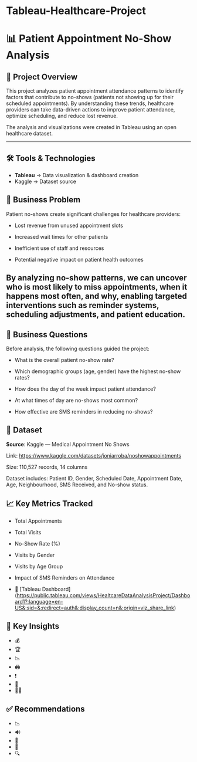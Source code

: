 # Tableau-Healthcare-Project
# 📊 Patient Appointment No-Show Analysis

## 📘 Project Overview
This project analyzes patient appointment attendance patterns to identify factors that contribute to no-shows (patients not showing up for their scheduled appointments).
By understanding these trends, healthcare providers can take data-driven actions to improve patient attendance, optimize scheduling, and reduce lost revenue.

The analysis and visualizations were created in Tableau using an open healthcare dataset.

---
## 🛠️ Tools & Technologies

- **Tableau** → Data visualization & dashboard creation
-  Kaggle → Dataset source


## 🎯 Business Problem
Patient no-shows create significant challenges for healthcare providers:

- Lost revenue from unused appointment slots

- Increased wait times for other patients

- Inefficient use of staff and resources

- Potential negative impact on patient health outcomes

By analyzing no-show patterns, we can uncover who is most likely to miss appointments, when it happens most often, and why, enabling targeted interventions such as reminder systems, scheduling adjustments, and patient education.
---

## 🔎 Business Questions

Before analysis, the following questions guided the project:

- What is the overall patient no-show rate?

- Which demographic groups (age, gender) have the highest no-show rates?

- How does the day of the week impact patient attendance?

- At what times of day are no-shows most common?

- How effective are SMS reminders in reducing no-shows?


## 📁 Dataset

 **Source**:  Kaggle — Medical Appointment No Shows

Link: https://www.kaggle.com/datasets/joniarroba/noshowappointments

Size: 110,527 records, 14 columns

Dataset includes: Patient ID, Gender, Scheduled Date, Appointment Date, Age, Neighbourhood, SMS Received, and No-show status.


## 📈 Key Metrics Tracked

- Total Appointments

- Total Visits

- No-Show Rate (%)

- Visits by Gender

- Visits by Age Group

- Impact of SMS Reminders on Attendance

- 🔗 [Tableau Dashboard] (https://public.tableau.com/views/HealtcareDataAnalysisProject/Dashboard1?:language=en-US&:sid=&:redirect=auth&:display_count=n&:origin=viz_share_link)

## 📌 Key Insights

- 💰  
- 🏆 
- 📉  
- 🖨  
- ❗ 
- 🚚 
- 🧍‍♂️

## ✅ Recommendations

- 📉 
- 🔊  
- 🚀 
- 🎯 
- 🔍 

